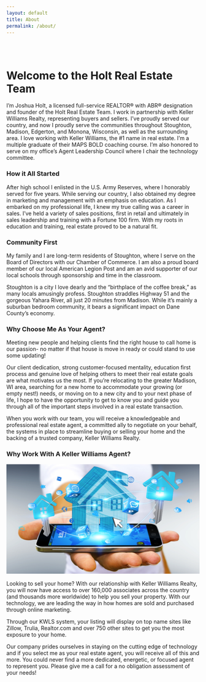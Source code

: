 ```yaml
---
layout: default
title: About
permalink: /about/
---
```


<br>
<br>
<h1>Welcome to the Holt Real Estate Team</h1>
<p>I’m Joshua Holt, a licensed full-service REALTOR® with ABR® designation and founder of the Holt Real Estate Team. I work in partnership with Keller Williams Realty, representing buyers and sellers. I’ve proudly served our country, and now I proudly serve the communities throughout Stoughton, Madison, Edgerton, and Monona, Wisconsin, as well as the surrounding area. I love working with Keller Williams, the #1 name in real estate. I’m a multiple graduate of their MAPS BOLD coaching course. I’m also honored to serve on my office’s Agent Leadership Council where I chair the technology committee.</p>


<h3>How it All Started</h3>
<p>After high school I enlisted in the U.S. Army Reserves, where I honorably served for five years. While serving our country, I also obtained my degree in marketing and management with an emphasis on education. As I embarked on my professional life, I knew my true calling was a career in sales. I’ve held a variety of sales positions, first in retail and ultimately in sales leadership and training with a Fortune 100 firm. With my roots in education and training, real estate proved to be a natural fit.</p>

<h3>Community First</h3>
<p>My family and I are long-term residents of Stoughton, where I serve on the Board of Directors with our Chamber of Commerce. I am also a proud board member of our local American Legion Post and am an avid supporter of our local schools through sponsorship and time in the classroom.</p>
<p>Stoughton is a city I love dearly and the “birthplace of the coffee break,” as many locals amusingly profess. Stoughton straddles Highway 51 and the gorgeous Yahara River, all just 20 minutes from Madison. While it’s mainly a suburban bedroom community, it bears a significant impact on Dane County’s economy.</p>

<h3>Why Choose Me As Your Agent?</h3>
<p>Meeting new people and helping clients find the right house to call home is our passion- no matter if that house is move in ready or could stand to use some updating!</p>
<p>Our client dedication, strong customer-focused mentality, education first process and genuine love of helping others to meet their real estate goals are what motivates us the most. If you’re relocating to the greater Madison, WI area, searching for a new home to accommodate your growing (or empty nest!) needs, or moving on to a new city and to your next phase of life, I hope to have the opportunity to get to know you and guide you through all of the important steps involved in a real estate transaction.</p>
<p>When you work with our team, you will receive a knowledgeable and professional real estate agent, a committed ally to negotiate on your behalf, the systems in place to streamline buying  or selling your home and the backing of a trusted company, Keller Williams Realty.</p>

<h3>Why Work With A Keller Williams Agent?</h3>
<img src="/img/house-phone.png" class="half-image">
<p>Looking to sell your home? With our relationship with Keller Williams Realty, you will now have access to over 160,000 associates across the country (and thousands more worldwide) to help you sell your property. With our technology, we are leading the way in how homes are sold and purchased through online marketing.</p>
<p>Through our KWLS system, your listing will display on top name sites like Zillow, Trulia, Realtor.com and over 750 other sites to get you the most exposure to your home.</p>
<p>Our company prides ourselves in staying on the cutting edge of technology and if you select me as your real estate agent, you will receive all of this and more. You could never find a more dedicated, energetic, or focused agent to represent you. Please give me a call for a no obligation assessment of your needs!</p>
